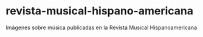 # revista-musical-hispano-americana
Imágenes sobre música publicadas en la Revista Musical Hispanoamericana
